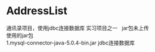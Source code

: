 # AddressList
通讯录项目，使用jdbc连接数据库
实习项目之一   
jar包未上传  
使用的jar包  
1.mysql-connector-java-5.0.4-bin.jar jdbc连接数据库


